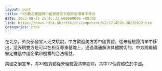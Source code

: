 ```yaml
---
layout: post
title: 中方歡迎美國將中國實體從未經驗證清單中移出
date: 2023-08-22 15:46:33.000000000 +08:00
link: https://news.rthk.hk/rthk/ch/component/k2/1714598-20230822.htm
categories: rthk
---
```


在北京，外交部發言人汪文斌說，中方歡迎美方將中國實體，從未經驗證清單中移出，這表明雙方是可以在相互尊重基礎上，通過溝通解決具體關切的。中方將繼續堅定維護中國企業和機構的合法權益。

美國之前宣布，將33個實體從未經驗證清單剔除，其中27個實體位於中國。

